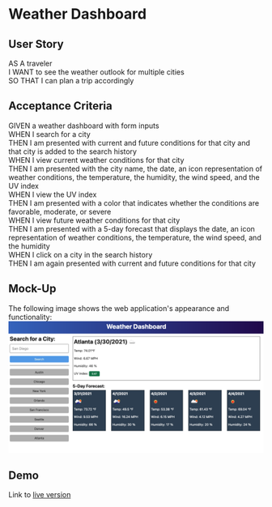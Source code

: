 # Weather Dashboard

## User Story
AS A traveler  
I WANT to see the weather outlook for multiple cities  
SO THAT I can plan a trip accordingly  

## Acceptance Criteria
GIVEN a weather dashboard with form inputs  
WHEN I search for a city  
THEN I am presented with current and future conditions for that city and that city is   added to the search history  
WHEN I view current weather conditions for that city  
THEN I am presented with the city name, the date, an icon representation of weather   conditions, the temperature, the humidity, the wind speed, and the UV index  
WHEN I view the UV index  
THEN I am presented with a color that indicates whether the conditions are favorable,   moderate, or severe  
WHEN I view future weather conditions for that city  
THEN I am presented with a 5-day forecast that displays the date, an icon   representation of weather conditions, the temperature, the wind speed, and the humidity  
WHEN I click on a city in the search history  
THEN I am again presented with current and future conditions for that city

## Mock-Up
The following image shows the web application's appearance and functionality:  
![Weather Dashboard in use](./assets/images/mockup.png)

## Demo
Link to [live version](https://blakee-marcus.github.io/weather-dashboard/)
